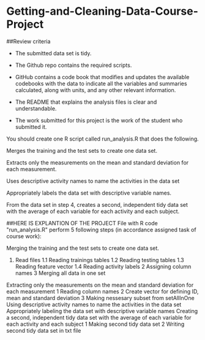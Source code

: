 # Getting-and-Cleaning-Data-Course-Project
##Review criteria
- The submitted data set is tidy. 

- The Github repo contains the required scripts.

- GitHub contains a code book that modifies and updates the available codebooks with the data to indicate all the variables and summaries calculated, along with units, and any other relevant information.

- The README that explains the analysis files is clear and understandable.

- The work submitted for this project is the work of the student who submitted it.


You should create one R script called run_analysis.R that does the following. 

Merges the training and the test sets to create one data set.

Extracts only the measurements on the mean and standard deviation for each measurement. 

Uses descriptive activity names to name the activities in the data set

Appropriately labels the data set with descriptive variable names. 

From the data set in step 4, creates a second, independent tidy data set with the average of each variable for each activity and each subject.


##HERE IS EXPLANTION OF THE PROJECT
File with R code "run_analysis.R" perform 5 following steps (in accordance assigned task of course work):

Merging the training and the test sets to create one data set.
1. Read files
1.1 Reading trainings tables
1.2 Reading testing tables
1.3 Reading feature vector
1.4 Reading activity labels
2 Assigning column names
3 Merging all data in one set

Extracting only the measurements on the mean and standard deviation for each measurement
1 Reading column names
2 Create vector for defining ID, mean and standard deviation
3 Making nessesary subset from setAllInOne
Using descriptive activity names to name the activities in the data set
Appropriately labeling the data set with descriptive variable names
Creating a second, independent tidy data set with the average of each variable for each activity and each subject
1 Making second tidy data set
2 Writing second tidy data set in txt file
